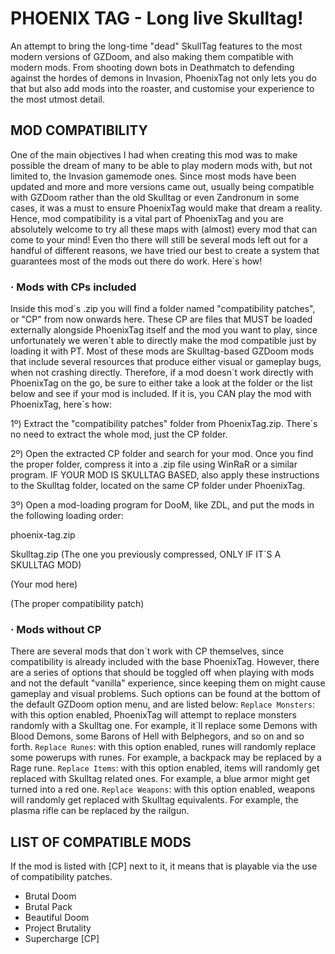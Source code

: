 # PHOENIX TAG - Long live Skulltag!
An attempt to bring the long-time "dead" SkullTag features to the most modern versions of GZDoom, and also making them compatible with modern mods. From shooting down bots in Deathmatch to defending against the hordes of demons in Invasion, PhoenixTag not only lets you do that but also add mods into the roaster, and customise your experience to the most utmost detail.


## MOD COMPATIBILITY
One of the main objectives I had when creating this mod was to make possible the dream of many to be able to play modern mods with, but not limited to, the Invasion gamemode ones. Since most mods have been updated and more and more versions came out, usually being compatible with GZDoom rather than the old Skulltag or even Zandronum in some cases, it was a must to ensure PhoenixTag would make that dream a reality. Hence, mod compatibility is a vital part of PhoenixTag and you are absolutely welcome to try all these maps with (almost) every mod that can come to your mind! Even tho there will still be several mods left out for a handful of different reasons, we have tried our best to create a system that guarantees most of the mods out there do work. Here´s how!

### · Mods with CPs included
Inside this mod´s .zip you will find a folder named "compatibility patches", or "CP" from now onwards here. These CP are files that MUST be loaded externally alongside PhoenixTag itself and the mod you want to play, since unfortunately we weren´t able to directly make the mod compatible just by loading it with PT. Most of these mods are Skulltag-based GZDoom mods that include several resources that produce either visual or gameplay bugs, when not crashing directly. Therefore, if a mod doesn´t work directly with PhoenixTag on the go, be sure to either take a look at the folder or the list below and see if your mod is included. If it is, you CAN play the mod with PhoenixTag, here´s how:

1º) Extract the "compatibility patches" folder from PhoenixTag.zip. There´s no need to extract the whole mod, just the CP folder.

2º) Open the extracted CP folder and search for your mod. Once you find the proper folder, compress it into a .zip file using WinRaR or a similar program. IF YOUR MOD IS SKULLTAG BASED, also apply these instructions to the Skulltag folder, located on the same CP folder under PhoenixTag.

3º) Open a mod-loading program for DooM, like ZDL, and put the mods in the following loading order:

phoenix-tag.zip

Skulltag.zip (The one you previously compressed, ONLY IF IT´S A SKULLTAG MOD)

(Your mod here)

(The proper compatibility patch)


### · Mods without CP
There are several mods that don´t work with CP themselves, since compatibility is already included with the base PhoenixTag. However, there are a series of options that should be toggled off when playing with mods and not the default "vanilla" experience, since keeping them on might cause gameplay and visual problems. Such options can be found at the bottom of the default GZDoom option menu, and are listed below:
`Replace Monsters`: with this option enabled, PhoenixTag will attempt to replace monsters randomly with a Skulltag one. For example, it´ll replace some Demons with Blood Demons, some Barons of Hell with Belphegors, and so on and so forth. 
`Replace Runes`: with this option enabled, runes will randomly replace some powerups with runes. For example, a backpack may be replaced by a Rage rune.
`Replace Items`: with this option enabled, items will randomly get replaced with Skulltag related ones. For example, a blue armor might get turned into a red one.
`Replace Weapons`: with this option enabled, weapons will randomly get replaced with Skulltag equivalents. For example, the plasma rifle can be replaced by the railgun.


## LIST OF COMPATIBLE MODS
If the mod is listed with [CP] next to it, it means that is playable via the use of compatibility patches.
 - Brutal Doom
 - Brutal Pack
 - Beautiful Doom
 - Project Brutality
 - Supercharge [CP]